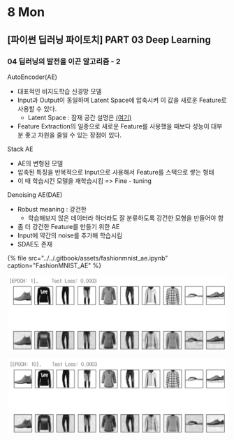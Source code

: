 # 8 Mon

## \[파이썬 딥러닝 파이토치\] PART 03 Deep Learning

### 04 딥러닝의 발전을 이끈 알고리즘 - 2

AutoEncoder\(AE\)

* 대표적인 비지도학습 신경망 모델
* Input과 Output이 동일하며 Latent Space에 압축시켜 이 값을 새로운 Feature로 사용할 수 있다.
  * Latent Space : 잠재 공간 설명은 [\(여기\)](https://dev-hani.tistory.com/entry/Latent-space-%EA%B0%84%EB%8B%A8-%EC%A0%95%EB%A6%AC)
* Feature Extraction의 일종으로 새로운 Feature를 사용했을 때보다 성능이 대부분 좋고 차원을 줄일 수 있는 장점이 있다.

Stack AE

* AE의 변형된 모델
* 압축된 특징을 반복적으로 Input으로 사용해서 Feature를 스택으로 쌓는 형태
* 이 때 학습시킨 모델을 재학습시킴 =&gt; Fine - tuning

Denoising AE\(DAE\)

* Robust meaning : 강건한
  * 학습해보지 않은 데이터라 하더라도 잘 분류하도록 강건한 모형을 만들어야 함
* 좀 더 강건한 Feature를 만들기 위한 AE
* Input에 약간의 noise를 추가해 학습시킴
* SDAE도 존재

{% file src="../../.gitbook/assets/fashionmnist\_ae.ipynb" caption="FashionMNIST\_AE" %}

![](../../.gitbook/assets/image%20%28191%29.png)

![](../../.gitbook/assets/image%20%28217%29.png)

